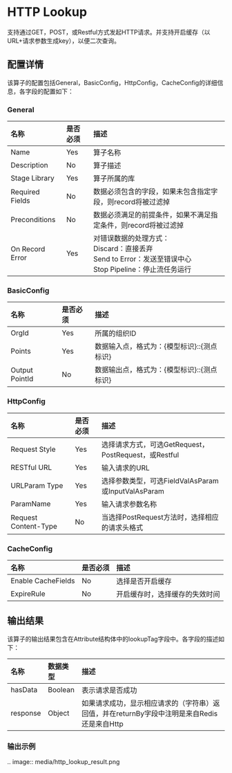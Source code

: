 # HTTP Lookup

支持通过GET，POST，或Restful方式发起HTTP请求。并支持开启缓存（以URL+请求参数生成key），以便二次查询。



## 配置详情

该算子的配置包括General，BasicConfig，HttpConfig，CacheConfig的详细信息，各字段的配置如下：

### General

| 名称            | 是否必须 | 描述                                                                                                               |
|:----------------|:---------|:-------------------------------------------------------------------------------------------------------------------|
| Name            | Yes      | 算子名称                                                                                                           |
| Description     | No       | 算子描述                                                                                                           |
| Stage Library   | Yes      | 算子所属的库                                                                                                       |
| Required Fields | No       | 数据必须包含的字段，如果未包含指定字段，则record将被过滤掉                                                         |
| Preconditions   | No       | 数据必须满足的前提条件，如果不满足指定条件，则record将被过滤掉                                                     |
| On Record Error | Yes      | 对错误数据的处理方式：<br/>Discard：直接丢弃 <br/>Send to Error：发送至错误中心 <br/>Stop Pipeline：停止流任务运行 |

### BasicConfig

| 名称           | 是否必须 | 描述                                       |
|:---------------|:---------|:-------------------------------------------|
| OrgId          | Yes      | 所属的组织ID                               |
| Points         | Yes      | 数据输入点，格式为：{模型标识}::{测点标识} |
| Output PointId | No       | 数据输出点，格式为：{模型标识}::{测点标识} |

### HttpConfig

| 名称                 | 是否必须 | 描述                                                 |
|:---------------------|:---------|:-----------------------------------------------------|
| Request Style        | Yes      | 选择请求方式，可选GetRequest，PostRequest，或Restful |
| RESTful URL          | Yes      | 输入请求的URL                                        |
| URLParam Type        | Yes      | 选择参数类型，可选FieldValAsParam或InputValAsParam   |
| ParamName            | Yes      | 输入请求参数名称                                     |
| Request Content-Type | No       | 当选择PostRequest方法时，选择相应的请求头格式        |

### CacheConfig

| 名称               | 是否必须 | 描述                           |
|:-------------------|:---------|:-------------------------------|
| Enable CacheFields | No       | 选择是否开启缓存               |
| ExpireRule         | No       | 开启缓存时，选择缓存的失效时间 |



## 输出结果

该算子的输出结果包含在Attribute结构体中的lookupTag字段中。各字段的描述如下：

| 名称     | 数据类型 | 描述                                                                                        |
|:---------|:---------|:--------------------------------------------------------------------------------------------|
| hasData  | Boolean  | 表示请求是否成功                                                                            |
| response | Object   | 如果请求成功，显示相应请求的（字符串）返回值，并在returnBy字段中注明是来自Redis还是来自Http |


### 输出示例

.. image:: media/http_lookup_result.png

<!--end-->
